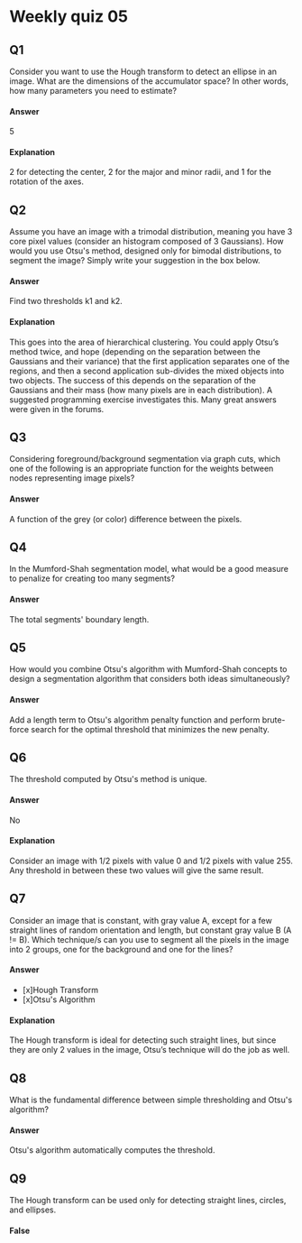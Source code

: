 # Weekly quiz 05

## Q1
Consider you want to use the Hough transform to detect an ellipse in an image. What are the dimensions of the accumulator space? In other words, how many parameters you need to estimate?

#### Answer
5

#### Explanation
2 for detecting the center, 2 for the major and minor radii, and 1 for the rotation of the axes.

## Q2
Assume you have an image with a trimodal distribution, meaning you have 3 core pixel values (consider an histogram composed of 3 Gaussians). How would you use Otsu's method, designed only for bimodal distributions, to segment the image? Simply write your suggestion in the box below.

#### Answer
Find two thresholds k1 and k2.

#### Explanation
This goes into the area of hierarchical clustering. You could apply Otsu’s method twice, and hope (depending on the separation between the Gaussians and their variance) that the first application separates one of the regions, and then a second application sub-divides the mixed objects into two objects. The success of this depends on the separation of the Gaussians and their mass (how many pixels are in each distribution). A suggested programming exercise investigates this. Many great answers were given in the forums.

## Q3
Considering foreground/background segmentation via graph cuts, which one of the following is an appropriate function for the weights between nodes representing image pixels?

#### Answer
A function of the grey (or color) difference between the pixels.

## Q4
In the Mumford-Shah segmentation model, what would be a good measure to penalize for creating too many segments?

#### Answer
The total segments' boundary length.

## Q5   
How would you combine Otsu's algorithm with Mumford-Shah concepts to design a segmentation algorithm that considers both ideas simultaneously?

#### Answer
Add a length term to Otsu's algorithm penalty function and perform brute-force search for the optimal threshold that minimizes the new penalty.

## Q6
The threshold computed by Otsu's method is unique.

#### Answer
No

#### Explanation
Consider an image with 1/2 pixels with value 0 and 1/2 pixels with value 255. Any threshold in between these two values will give the same result.

## Q7
Consider an image that is constant, with gray value A, except for a few straight lines of random orientation and length, but constant gray value B (A != B). Which technique/s can you use to segment all the pixels in the image into 2 groups, one for the background and one for the lines?

#### Answer
* [x]Hough Transform
* [x]Otsu's Algorithm

#### Explanation
The Hough transform is ideal for detecting such straight lines, but since they are only 2 values in the image, Otsu’s technique will do the job as well.

## Q8
What is the fundamental difference between simple thresholding and Otsu's algorithm?

#### Answer
Otsu's algorithm automatically computes the threshold.

## Q9
The Hough transform can be used only for detecting straight lines, circles, and ellipses.

#### False


